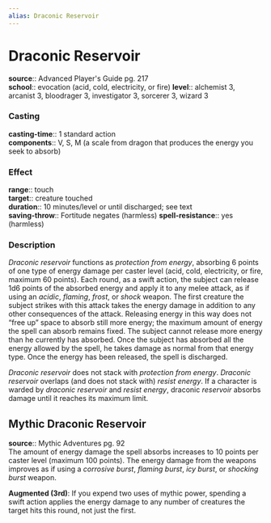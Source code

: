 ```yaml
---
alias: Draconic Reservoir
---
```


# Draconic Reservoir 

**source**:: Advanced Player's Guide pg. 217  
**school**:: evocation (acid, cold, electricity, or fire)
**level**:: alchemist 3, arcanist 3, bloodrager 3, investigator 3, sorcerer 3, wizard 3

### Casting 

**casting-time**:: 1 standard action  
**components**:: V, S, M (a scale from dragon that produces the energy you seek to absorb)

### Effect 

**range**:: touch  
**target**:: creature touched  
**duration**:: 10 minutes/level or until discharged; see text  
**saving-throw**:: Fortitude negates (harmless)
**spell-resistance**:: yes (harmless)

### Description 

*Draconic reservoir* functions as *protection from energy*, absorbing 6 points of one type of energy damage per caster level (acid, cold, electricity, or fire, maximum 60 points). Each round, as a swift action, the subject can release 1d6 points of the absorbed energy and apply it to any melee attack, as if using an *acidic*, *flaming*, *frost*, or *shock* weapon. The first creature the subject strikes with this attack takes the energy damage in addition to any other consequences of the attack. Releasing energy in this way does not “free up” space to absorb still more energy; the maximum amount of energy the spell can absorb remains fixed. The subject cannot release more energy than he currently has absorbed. Once the subject has absorbed all the energy allowed by the spell, he takes damage as normal from that energy type. Once the energy has been released, the spell is discharged.  
  
*Draconic reservoir* does not stack with *protection from energy*. *Draconic reservoir* overlaps (and does not stack with) *resist energy*. If a character is warded by *draconic reservoir* and *resist energy*, draconic *reservoir* absorbs damage until it reaches its maximum limit.

## Mythic Draconic Reservoir 

**source**:: Mythic Adventures pg. 92  
The amount of energy damage the spell absorbs increases to 10 points per caster level (maximum 100 points). The energy damage from the weapons improves as if using a *corrosive burst*, *flaming burst*, *icy burst*, or *shocking burst* weapon.  
  
**Augmented (3rd)**: If you expend two uses of mythic power, spending a swift action applies the energy damage to any number of creatures the target hits this round, not just the first.
